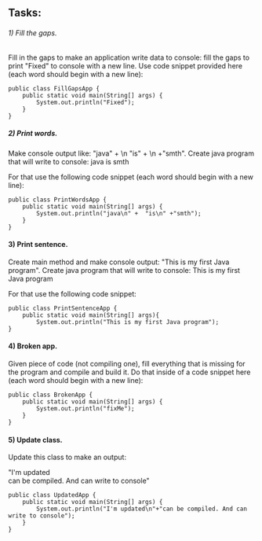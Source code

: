 ## Tasks:

###### 1) Fill the gaps.

Fill in the gaps to make an application write data to console: fill the gaps to print "Fixed" to console with a new
line.
Use code snippet provided here (each word should begin with a new line):

    public class FillGapsApp {
        public static void main(String[] args) {
            System.out.println("Fixed");
        }
    }

##### 2) Print words.

Make console output like: "java" + \n "is" + \n +"smth". Create java program that will write to console:
java
is
smth

For that use the following code snippet (each word should begin with a new line):

    public class PrintWordsApp {
        public static void main(String[] args) {
            System.out.println("java\n" +  "is\n" +"smth");
        }
    }

#### 3) Print sentence.

Create main method and make console output: "This is my first Java program". Create java program that will write to
console:
This is my first Java program

For that use the following code snippet:

    public class PrintSentenceApp {
        public static void main(String[] args){
            System.out.println("This is my first Java program");
    }

#### 4) Broken app.

Given piece of code (not compiling one), fill everything that is missing for the program and compile and build it.
Do that inside of a code snippet here (each word should begin with a new line):

    public class BrokenApp {
        public static void main(String[] args) {
            System.out.println("fixMe");
        }
    }

#### 5) Update class.

Update this class to make an output:

"I'm updated  
can be compiled. And can write to console"

    public class UpdatedApp {
        public static void main(String[] args) {
            System.out.println("I'm updated\n"+"can be compiled. And can write to console");
        }
    }

